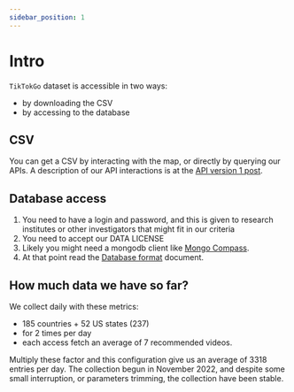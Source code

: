 ```yaml
---
sidebar_position: 1
---
```


# Intro

`TikTokGo` dataset is accessible in two ways:
* by downloading the CSV
* by accessing to the database

## CSV

You can get a CSV by interacting with the map, or directly by querying our APIs.
A description of our API interactions is at the [API version 1 post](/dcsd).


## Database access

1. You need to have a login and password, and this is given to research institutes or other investigators that might fit in our criteria
2. You need to accept our DATA LICENSE
3. Likely you might need a mongodb client like [Mongo Compass](https://www.mongodb.com/products/compass).
4. At that point read the [Database format](/docs/database-format) document.


## How much data we have so far?

We collect daily with these metrics:

* 185 countries + 52 US states (237)
* for 2 times per day
* each access fetch an average of 7 recommended videos.

Multiply these factor and this configuration give us an average of 3318 entries per day.
The collection begun in November 2022, and despite some small interruption, or parameters trimming, the collection have been stable.